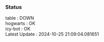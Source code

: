 ### Status


table : DOWN  
hogwarts : OK  
icy-bot : OK  
Latest Update : 2024-10-25 21:09:04.081651
